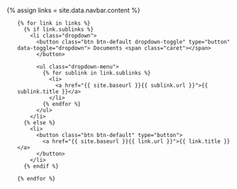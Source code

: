 {% assign links = site.data.navbar.content %}

<nav id="navbar" class="collapse navbar-collapse">
  <ul class="nav navbar-nav">

    {% for link in links %}
      {% if link.sublinks %}
        <li class="dropdown">
          <button class="btn btn-default dropdown-toggle" type="button" data-toggle="dropdown"> Documents <span class="caret"></span>
          </button>

          <ul class="dropdown-menu">
            {% for sublink in link.sublinks %}
              <li>
                <a href="{{ site.baseurl }}{{ sublink.url }}">{{ sublink.title }}</a>
              </li>
            {% endfor %}
          </ul>
        </li>
      {% else %}
        <li>
          <button class="btn btn-default" type="button">
            <a href="{{ site.baseurl }}{{ link.url }}">{{ link.title }}</a>
          </button>
        </li>
      {% endif %}

    {% endfor %}
  </ul>
</nav>
